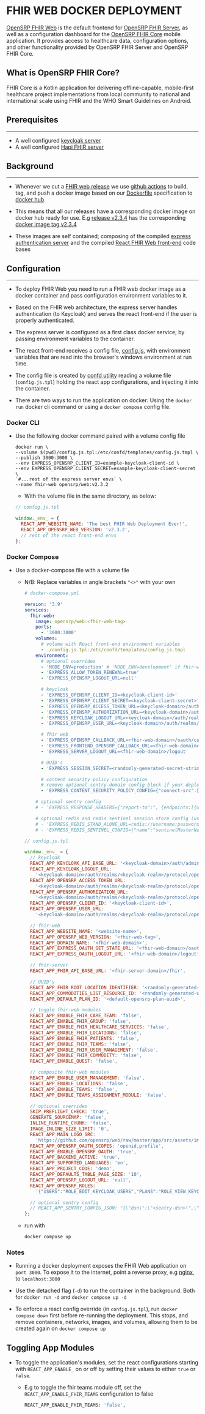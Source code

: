 # FHIR WEB DOCKER DEPLOYMENT

[OpenSRP FHIR Web](https://github.com/opensrp/web) is the default frontend for [OpenSRP FHIR Server](https://github.com/opensrp/hapi-fhir-jpaserver-starter), as well as a configuration dashboard for the [OpenSRP FHIR Core](https://github.com/opensrp/fhircore) mobile application. It provides access to healthcare data, configuration options, and other functionality provided by OpenSRP FHIR Server and OpenSRP FHIR Core.

## What is OpenSRP FHIR Core?

FHIR Core is a Kotlin application for delivering offline-capable, mobile-first healthcare project implementations from local community to national and international scale using FHIR and the WHO Smart Guidelines on Android.

## Prerequisites

---

- A well configured [keycloak server](https://hub.docker.com/r/onaio/keycloak)
- A well configured [Hapi FHIR server](https://github.com/opensrp/hapi-fhir-jpaserver-starter)

## Background

---

- Whenever we cut a [FHIR web release](https://github.com/opensrp/web/releases) we use [github actions](/.github/workflows/docker-publish.yml) to build, tag, and push a docker image based on our [Dockerfile](/Dockerfile) specification to [docker hub](https://hub.docker.com/r/opensrp/web/tags)

- This means that all our releases have a corresponding docker image on docker hub ready for use. E.g [release v2.3.4](https://github.com/opensrp/web/releases/tag/v2.3.4) has the corresponding [docker image tag v2.3.4](https://hub.docker.com/layers/opensrp/web/v2.3.4/images/sha256-de13e5482194d76fd22980e73cda0e4f77d6b59aab868130dea24c3b609aa312?context=explore)

- These images are self contained; composing of the compiled [express authentication server](https://github.com/onaio/express-server) and the compiled [React FHIR Web front-end](https://github.com/opensrp/web) code bases

## Configuration

---

- To deploy FHIR Web you need to run a FHIR web docker image as a docker container and pass configuration environment variables to it.

- Based on the FHIR web architecture, the express server handles authentication (to Keycloak) and serves the react front-end if the user is properly authenticated.

- The express server is configured as a first class docker service; by passing environment variables to the container.

- The react front-end receives a config file, [config.js](https://github.com/opensrp/web/blob/master/app/public/config.js), with environment variables that are read into the browser's windows environment at run time.

- The config file is created by [confd utility](https://github.com/kelseyhightower/confd) reading a volume file (`config.js.tpl`) holding the react app configurations, and injecting it into the container.

- There are two ways to run the application on docker: Using the `docker run` docker cli command or using a `docker compose` config file.

### Docker CLI

- Use the following docker command paired with a volume config file

  ```docker
  docker run \
  --volume $(pwd)/config.js.tpl:/etc/confd/templates/config.js.tmpl \
  --publish 3000:3000 \
  --env EXPRESS_OPENSRP_CLIENT_ID=example-keycloak-client-id \
  --env EXPRESS_OPENSRP_CLIENT_SECRET=example-keycloak-client-secret \
  `#...rest of the express server envs` \
  --name fhir-web opensrp/web:v2.3.2
  ```

  - With the volume file in the same directory, as below:

  ```js
  // config.js.tpl

  window._env_ = {
    REACT_APP_WEBSITE_NAME: 'The best FHIR Web Deployment Ever!',
    REACT_APP_OPENSRP_WEB_VERSION: 'v2.3.2',
    // rest of the react front-end envs
  };
  ```

### Docker Compose

- Use a docker-compose file with a volume file

  - N/B: Replace variables in angle brackets `"<>"` with your own

    ```yaml
    # docker-compose.yml

    version: '3.9'
    services:
      fhir-web:
        image: opensrp/web:<fhir-web-tag>
        ports:
          - '3000:3000'
        volumes:
          # volume with React front-end environment variables
          - ./config.js.tpl:/etc/confd/templates/config.js.tmpl
        environment:
          # optional overrides
          - 'NODE_ENV=production' # 'NODE_ENV=development' if fhir-web-domain === http://localhost:3000
          - 'EXPRESS_ALLOW_TOKEN_RENEWAL=true'
          - 'EXPRESS_OPENSRP_LOGOUT_URL=null'

          # keycloak
          - 'EXPRESS_OPENSRP_CLIENT_ID=<keycloak-client-id>'
          - 'EXPRESS_OPENSRP_CLIENT_SECRET=<keycloak-client-secret>'
          - 'EXPRESS_OPENSRP_ACCESS_TOKEN_URL=<keycloak-domain>/auth/realms/<keycloak-realm>/protocol/openid-connect/token'
          - 'EXPRESS_OPENSRP_AUTHORIZATION_URL=<keycloak-domain>/auth/realms/<keycloak-realm>/protocol/openid-connect/auth'
          - 'EXPRESS_KEYCLOAK_LOGOUT_URL=<keycloak-domain>/auth/realms/<keycloak-realm>/protocol/openid-connect/logout'
          - 'EXPRESS_OPENSRP_USER_URL=<keycloak-domain>/auth/realms/<keycloak-realm>/protocol/openid-connect/userinfo'

          # fhir web
          - 'EXPRESS_OPENSRP_CALLBACK_URL=<fhir-web-domain>/oauth/callback/OpenSRP/'
          - 'EXPRESS_FRONTEND_OPENSRP_CALLBACK_URL=<fhir-web-domain>/fe/oauth/callback/opensrp'
          - 'EXPRESS_SERVER_LOGOUT_URL=<fhir-web-domain>/logout'

          # UUID's
          - 'EXPRESS_SESSION_SECRET=<randomly-generated-secret-string>'

          # content security policy configuration
          # remove optional-sentry-domain config block if your deployment has no sentry
          - 'EXPRESS_CONTENT_SECURITY_POLICY_CONFIG={"connect-src":["''self''","<optional-sentry-domain>","<keycloak-domain>","<fhir-server-domain>"],"default-src":["''self''"],"img-src":["''self''","https://github.com/opensrp/","https://*.githubusercontent.com/opensrp/"],"script-src":["''self''","''unsafe-inline''"]}'

        # optional sentry config
        # - 'EXPRESS_RESPONSE_HEADERS={"report-to":", {endpoints:[{url:https://<optional-sentry-domain>/api/<optional-sentry-projectId>/security/?sentry_key=<optional-sentry-key>\\u0026sentry_environment=<optional-sentry-environment>\\u0026sentry_release=<optional-sentry-release-name>}],group:csp-endpoint,max_age:10886400}"}'

        # optional redis and redis sentinel session store config (use either or neither not both)
        # - 'EXPRESS_REDIS_STAND_ALONE_URL=redis://username:password@redis-domain:port/db'
        # - 'EXPRESS_REDIS_SENTINEL_CONFIG={"name":"sentinelMasterName","sentinelPassword":"sentinelMasterPassword","sentinels":[{"host":"sentinel-node-1-domain","port":"12345"},{"host":"sentinel-node-2-domain","port":"12345"},{"host":"sentinel-node-3-domain","port":"12345"}]}'
    ```

    ```js
    // config.js.tpl

    window._env_ = {
      // keycloak
      REACT_APP_KEYCLOAK_API_BASE_URL: '<keycloak-domain>/auth/admin/realms/<keycloak-realm>',
      REACT_APP_KEYCLOAK_LOGOUT_URL:
        '<keycloak-domain>/auth/realms/<keycloak-realm>/protocol/openid-connect/logout',
      REACT_APP_OPENSRP_ACCESS_TOKEN_URL:
        '<keycloak-domain>/auth/realms/<keycloak-realm>/protocol/openid-connect/token',
      REACT_APP_OPENSRP_AUTHORIZATION_URL:
        '<keycloak-domain>/auth/realms/<keycloak-realm>/protocol/openid-connect/auth',
      REACT_APP_OPENSRP_CLIENT_ID: '<keycloak-client-id>',
      REACT_APP_OPENSRP_USER_URL:
        '<keycloak-domain>/auth/realms/<keycloak-realm>/protocol/openid-connect/userinfo',

      // fhir-web
      REACT_APP_WEBSITE_NAME: '<website-name>',
      REACT_APP_OPENSRP_WEB_VERSION: '<fhir-web-tag>',
      REACT_APP_DOMAIN_NAME: '<fhir-web-domain>',
      REACT_APP_EXPRESS_OAUTH_GET_STATE_URL: '<fhir-web-domain>/oauth/state',
      REACT_APP_EXPRESS_OAUTH_LOGOUT_URL: '<fhir-web-domain>/logout',

      // fhir-server
      REACT_APP_FHIR_API_BASE_URL: '<fhir-server-domain>/fhir',

      // UUID's
      REACT_APP_FHIR_ROOT_LOCATION_IDENTIFIER: '<randomly-generated-uuid>',
      REACT_APP_COMMODITIES_LIST_RESOURCE_ID: '<randomly-generated-uuid>',
      REACT_APP_DEFAULT_PLAN_ID: '<default-opensrp-plan-uuid>',

      // toggle fhir-web modules
      REACT_APP_ENABLE_FHIR_CARE_TEAM: 'false',
      REACT_APP_ENABLE_FHIR_GROUP: 'false',
      REACT_APP_ENABLE_FHIR_HEALTHCARE_SERVICES: 'false',
      REACT_APP_ENABLE_FHIR_LOCATIONS: 'false',
      REACT_APP_ENABLE_FHIR_PATIENTS: 'false',
      REACT_APP_ENABLE_FHIR_TEAMS: 'false',
      REACT_APP_ENABLE_FHIR_USER_MANAGEMENT: 'false',
      REACT_APP_ENABLE_FHIR_COMMODITY: 'false',
      REACT_APP_ENABLE_QUEST: 'false',

      // composite fhir-web modules
      REACT_APP_ENABLE_USER_MANAGEMENT: 'false',
      REACT_APP_ENABLE_LOCATIONS: 'false',
      REACT_APP_ENABLE_TEAMS: 'false',
      REACT_APP_ENABLE_TEAMS_ASSIGNMENT_MODULE: 'false',

      // optional overrides
      SKIP_PREFLIGHT_CHECK: 'true',
      GENERATE_SOURCEMAP: 'false',
      INLINE_RUNTIME_CHUNK: 'false',
      IMAGE_INLINE_SIZE_LIMIT: '0',
      REACT_APP_MAIN_LOGO_SRC:
        'https://github.com/opensrp/web/raw/master/app/src/assets/images/fhir-web-logo.png',
      REACT_APP_OPENSRP_OAUTH_SCOPES: 'openid,profile',
      REACT_APP_ENABLE_OPENSRP_OAUTH: 'true',
      REACT_APP_BACKEND_ACTIVE: 'true',
      REACT_APP_SUPPORTED_LANGUAGES: 'en',
      REACT_APP_PROJECT_CODE: 'demo',
      REACT_APP_DEFAULTS_TABLE_PAGE_SIZE: '10',
      REACT_APP_OPENSRP_LOGOUT_URL: 'null',
      REACT_APP_OPENSRP_ROLES:
        '{"USERS":"ROLE_EDIT_KEYCLOAK_USERS","PLANS":"ROLE_VIEW_KEYCLOAK_USERS","LOCATIONS":"ROLE_VIEW_KEYCLOAK_USERS","CARD_SUPPORT":"ROLE_VIEW_KEYCLOAK_USERS","INVENTORY":"ROLE_VIEW_KEYCLOAK_USERS","TEAMS":"ROLE_VIEW_KEYCLOAK_USERS","PRODUCT_CATALOGUE":"ROLE_VIEW_KEYCLOAK_USERS","FORM_CONFIGURATION":"ROLE_VIEW_KEYCLOAK_USERS","CARE_TEAM":"ROLE_VIEW_KEYCLOAK_USERS","SERVER_SETTINGS":"ROLE_VIEW_KEYCLOAK_USERS","QUEST":"ROLE_VIEW_KEYCLOAK_USERS","MANAGE_REPORTS":"ROLE_MANAGE_REPORTS","DISTRICT_REPORT":"ROLE_DISTRICT_REPORT","HEALTHCARE_SERVICE":"ROLE_VIEW_KEYCLOAK_USERS","GROUP":"ROLE_VIEW_KEYCLOAK_USERS"}',

      // optional sentry config
      // REACT_APP_SENTRY_CONFIG_JSON: "{\"dsn\":\"<sentry-dsn>\",\"environment\":\"<sentry-environment>\",\"release\":\"<app-release-version>\",\"release-name\":\"<app-release-name>\",\"release-namespace\":\"<app-release-namespace>\",\"tags\":{}}",
    };
    ```

  - run with

    ```bash
    docker compose up
    ```

### Notes

- Running a docker deployment exposes the FHIR Web application on `port 3000`. To expose it to the internet, point a reverse proxy, e.g [nginx](https://docs.nginx.com/nginx/admin-guide/web-server/reverse-proxy/), to `localhost:3000`

- Use the detached flag (`-d`) to run the container in the background. Both for `docker run -d` and `docker compose up -d`

- To enforce a react config override (in `config.js.tpl`), run `docker compose down` first before re-running the deployment. This stops, and remove containers, networks, images, and volumes, allowing them to be created again on `docker compose up`

## Toggling App Modules

- To toggle the application's modules, set the react configurations starting with `REACT_APP_ENABLE_` on or off by setting their values to either `true` or `false`.

  - E.g to toggle the fhir teams module off, set the `REACT_APP_ENABLE_FHIR_TEAMS` configuration to false

    ```bash
    REACT_APP_ENABLE_FHIR_TEAMS: 'false',
    ```
